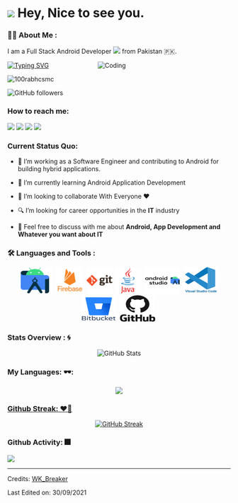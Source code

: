 <h1><img src="https://emojis.slackmojis.com/emojis/images/1531849430/4246/blob-sunglasses.gif?1531849430" width="30"/> Hey, Nice to see you.</h1>

### :man_technologist: About Me :

I am a Full Stack Android Developer <img src="https://media.giphy.com/media/WUlplcMpOCEmTGBtBW/giphy.gif" width="30"> from Pakistan 🇵🇰.

[![Typing SVG](https://readme-typing-svg.herokuapp.com?vCenter=true&width=500&lines=Android+Developer+with+2%2B+Years+Experience;Passionate+about+Making+Mobile+Applications;Freelnancer;Open+sourse+contributer)](https://git.io/typing-svg)
 <img  align="right" alt="Coding" width="300"  src="https://cdn.dribbble.com/users/1162077/screenshots/3848914/programmer.gif"/>&nbsp;

<p align="left"> <img src="https://komarev.com/ghpvc/?username=wkbreaker&label=Profile%20views&color=0e75b6&style=flat" alt="100rabhcsmc" /> </p>

<a align="center">
 <img alt="GitHub followers" src="https://img.shields.io/github/followers/wkbreaker?label=Github%20followers&style=for-the-badge" >
  </a> 

### How to reach me: 
<a href="mailto: Wkdeveloper63gmail.com">
<img src="https://img.shields.io/badge/-Wkdeveloper63gmail.com-7B83EB?&style=for-the-badge&logo=Microsoft-outlook&logoColor=white" ></a>  <a  href="https://www.instagram.com/wisalkhan09/">   <img src="https://img.shields.io/badge/@Wk_Breaker-%23E4405F.svg?&style=for-the-badge&logo=instagram&logoColor=white"></a>  <a href="https://www.linkedin.com/in/wisal-khan-641555232"><img src="https://img.shields.io/badge/Wk Breaker -%230077B5.svg?&style=for-the-badge&logo=linkedin&logoColor=white" ></a>  <a  href="https://naseerdev.000webhostapp.com/"><img src="https://img.shields.io/badge/Portfolio-%2312100E.svg?&style=for-the-badge&logo=safari&logoColor=white"></a>

### Current Status Quo:


- :telescope: I’m working as a Software Engineer and contributing to Android for building hybrid applications.

- 🌱 I’m currently learning Android Application Development

- 💞️ I’m looking to collaborate With Everyone ❤️

- 🔍 I’m looking for career opportunities in the <strong>IT</strong> industry
- 💬 Feel free to discuss with me about <strong>Android, App Development and Whatever you want about IT</strong>


### :hammer_and_wrench: Languages and Tools :


<div id="icons" align="center">
    <img src="https://github.com/devicons/devicon/blob/master/icons/androidstudio/androidstudio-original.svg" alt="Firebase" width="80" height="60"/>&nbsp;
  <img src="https://github.com/devicons/devicon/blob/master/icons/firebase/firebase-plain-wordmark.svg" title="Firebase" alt="Firebase" width="60" height="60"/>&nbsp;
  <img src="https://github.com/devicons/devicon/blob/master/icons/git/git-original-wordmark.svg" title="Git" **alt="Git" width="60" height="60"/>
   <img src="https://github.com/devicons/devicon/blob/master/icons/java/java-original-wordmark.svg" title="Java" alt="Java" width="60" height="60"/>&nbsp;
     <img src="https://github.com/devicons/devicon/blob/master/icons/androidstudio/androidstudio-original-wordmark.svg" alt="Firebase" width="80" height="60"/>&nbsp; 
     <img src="https://github.com/devicons/devicon/blob/master/icons/vscode/vscode-original-wordmark.svg" alt="Firebase" width="80" height="60"/>&nbsp;
       <img src="https://github.com/devicons/devicon/blob/master/icons/bitbucket/bitbucket-original-wordmark.svg" alt="Firebase" width="80" height="60"/>&nbsp;
         <img src="https://github.com/devicons/devicon/blob/master/icons/github/github-original-wordmark.svg" alt="Firebase" width="80" height="60"/>&nbsp;
</div>

### Stats Overview : :cyclone:


 <div align=center>
 <img src="https://github-readme-stats.vercel.app/api?username=wkbreaker&title_color=6FDA44&text_color=FFFFFF&show_icons=true&icon_color=6FDA44&include_all_commits=true&count_private=true&theme=dark" alt="GitHub Stats" height="200" />
 </div>




### My Languages: 🕶️:
<div align=center>
<a href="">
  <img align="center" src="https://github-readme-stats.vercel.app/api/top-langs/?username=wkbreaker&langs_count=8&layout=compact&theme=material-palenight&hide=html,Tcl" />
</div>

 
### Github Streak: ❤️‍🔥 
 <div align=center>
  
 [![GitHub Streak](https://github-readme-streak-stats.herokuapp.com?user=wkbreaker&theme=shades-of-purple)](https://git.io/streak-stats)
  
</div>


### Github Activity: 🎆
 
<img align="center" src="https://activity-graph.herokuapp.com/graph?username=wkbreaker&theme=dracula&color=B994E6&bg_color=2B2D3D" />


-----
Credits: [WK_Breaker](https://github.com/wkbreaker)

Last Edited on: 30/09/2021






